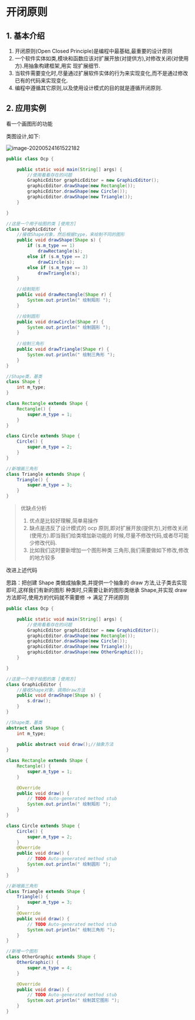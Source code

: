 # 开闭原则



## 1. 基本介绍

1. 开闭原则(Open Closed Principle)是编程中最基础,最重要的设计原则
2. 一个软件实体如类,模块和函数应该对扩展开放(对提供方),对修改关闭(对使用方).用抽象构建框架,用实 现扩展细节. 
3. 当软件需要变化时,尽量通过扩展软件实体的行为来实现变化,而不是通过修改已有的代码来实现变化. 
4. 编程中遵循其它原则,以及使用设计模式的目的就是遵循开闭原则.



## 2. 应用实例

看一个画图形的功能

类图设计,如下:

![image-20200524161522182](E:/%E6%88%91%E7%9A%84%E5%9D%9A%E6%9E%9C%E4%BA%91/OneDrive/%E5%AD%A6%E4%B9%A0/%E7%AC%94%E8%AE%B0/%E5%9B%BE%E7%89%87/note_images/image-20200524161522182.png)

```java
public class Ocp {

	public static void main(String[] args) {
		//使用看看存在的问题
		GraphicEditor graphicEditor = new GraphicEditor();
		graphicEditor.drawShape(new Rectangle());
		graphicEditor.drawShape(new Circle());
		graphicEditor.drawShape(new Triangle());
	}

}

//这是一个用于绘图的类 [使用方]
class GraphicEditor {
	//接收Shape对象，然后根据type，来绘制不同的图形
	public void drawShape(Shape s) {
		if (s.m_type == 1)
			drawRectangle(s);
		else if (s.m_type == 2)
			drawCircle(s);
		else if (s.m_type == 3)
			drawTriangle(s);
	}

	//绘制矩形
	public void drawRectangle(Shape r) {
		System.out.println(" 绘制矩形 ");
	}

	//绘制圆形
	public void drawCircle(Shape r) {
		System.out.println(" 绘制圆形 ");
	}
	
	//绘制三角形
	public void drawTriangle(Shape r) {
		System.out.println(" 绘制三角形 ");
	}
}

//Shape类，基类
class Shape {
	int m_type;
}

class Rectangle extends Shape {
	Rectangle() {
		super.m_type = 1;
	}
}

class Circle extends Shape {
	Circle() {
		super.m_type = 2;
	}
}

//新增画三角形
class Triangle extends Shape {
	Triangle() {
		super.m_type = 3;
	}
}
```

> 优缺点分析
>
> 1. 优点是比较好理解,简单易操作
> 2. 缺点是违反了设计模式的 ocp 原则,即对扩展开放(提供方),对修改关闭(使用方).即当我们给类增加新功能的 时候,尽量不修改代码,或者尽可能少修改代码.
> 3. 比如我们这时要新增加一个图形种类 三角形,我们需要做如下修改,修改的地方较多



改进上述代码

思路：把创建 Shape 类做成抽象类,并提供一个抽象的 draw 方法,让子类去实现即可,这样我们有新的图形 种类时,只需要让新的图形类继承 Shape,并实现 draw 方法即可,使用方的代码就不需要修 -> 满足了开闭原则



```java
public class Ocp {

	public static void main(String[] args) {
		//使用看看存在的问题
		GraphicEditor graphicEditor = new GraphicEditor();
		graphicEditor.drawShape(new Rectangle());
		graphicEditor.drawShape(new Circle());
		graphicEditor.drawShape(new Triangle());
		graphicEditor.drawShape(new OtherGraphic());
	}

}

//这是一个用于绘图的类 [使用方]
class GraphicEditor {
	//接收Shape对象，调用draw方法
	public void drawShape(Shape s) {
		s.draw();
	}
}

//Shape类，基类
abstract class Shape {
	int m_type;
	
	public abstract void draw();//抽象方法
}

class Rectangle extends Shape {
	Rectangle() {
		super.m_type = 1;
	}

	@Override
	public void draw() {
		// TODO Auto-generated method stub
		System.out.println(" 绘制矩形 ");
	}
}

class Circle extends Shape {
	Circle() {
		super.m_type = 2;
	}
	@Override
	public void draw() {
		// TODO Auto-generated method stub
		System.out.println(" 绘制圆形 ");
	}
}

//新增画三角形
class Triangle extends Shape {
	Triangle() {
		super.m_type = 3;
	}
	@Override
	public void draw() {
		// TODO Auto-generated method stub
		System.out.println(" 绘制三角形 ");
	}
}

//新增一个图形
class OtherGraphic extends Shape {
	OtherGraphic() {
		super.m_type = 4;
	}

	@Override
	public void draw() {
		// TODO Auto-generated method stub
		System.out.println(" 绘制其它图形 ");
	}
}

```

